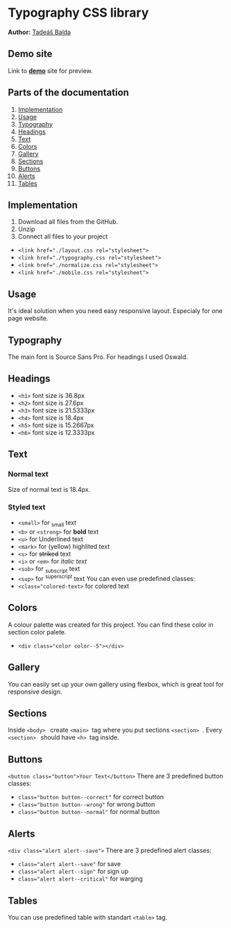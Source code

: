 # Typography CSS library
**Author:** [Tadeáš Balda](https://github.com/tadeasbalda)
## Demo site
Link to **[demo](https://pslib-cz.github.io/2022l4web-css-typographic-library-tadeasbalda/)** site for preview.
## Parts of the documentation
1. [Implementation](https://github.com/pslib-cz/2022l4web-css-typographic-library-tadeasbalda#Implementation)
2. [Usage](https://github.com/pslib-cz/2022l4web-css-typographic-library-tadeasbalda#Usage)
3. [Typography](https://github.com/pslib-cz/2022l4web-css-typographic-library-tadeasbalda#Typography)
4. [Headings](https://github.com/pslib-cz/2022l4web-css-typographic-library-tadeasbalda#Headings)
5. [Text](https://github.com/pslib-cz/2022l4web-css-typographic-library-tadeasbalda#Text)
6. [Colors](https://github.com/pslib-cz/2022l4web-css-typographic-library-tadeasbalda#Colors)
7. [Gallery](https://github.com/pslib-cz/2022l4web-css-typographic-library-tadeasbalda#Gallery)
8. [Sections](https://github.com/pslib-cz/2022l4web-css-typographic-library-tadeasbalda#Sections)
9. [Buttons](https://github.com/pslib-cz/2022l4web-css-typographic-library-tadeasbalda#Buttons)
9. [Alerts](https://github.com/pslib-cz/2022l4web-css-typographic-library-tadeasbalda#Alerts)
9. [Tables](https://github.com/pslib-cz/2022l4web-css-typographic-library-tadeasbalda#Tables)

## Implementation
1) Download all files from the GitHub.
2) Unzip 
3) Connect all  files to your project

* ```<link href="./layout.css rel="stylesheet">```
* ```<link href="./typography.css rel="stylesheet">```
* ```<link href="./normalize.css rel="stylesheet">```
* ```<link href="./mobile.css rel="stylesheet">```

## Usage
It's ideal solution when you need easy responsive layout. Especialy for one page website.
## Typography
The main font is Source Sans Pro. For headings I used Oswald.
## Headings
* ```<h1>``` font size is 36.8px
* ```<h2>``` font size is 27.6px
* ```<h3>``` font size is 21.5333px
* ```<h4>``` font size is 18.4px
* ```<h5>``` font size is 15.2667px
* ```<h6>``` font size is 12.3333px
## Text
### Normal text
Size of normal text  is 18.4px.
### Styled text
* ```<small>``` for <sub>small</sub> text
* ```<b>``` or ```<strong>``` for **bold** text 
* ```<u>``` for Underlined text
* ```<mark>``` for (yellow) highlited text
* ```<s>``` for ~~striked~~ text
* ```<i>``` or ```<em>``` for *italic text*
* ```<sub>``` for <sub>subscript</sub> text
* ```<sup>``` for <sup>superscript</sup> text
You can even use predefined classes:
* ```<class="colored-text>``` for colored text
## Colors
A colour palette was created for this project. You can find these color in section color palete. 
* ```<div class="color color--5"></div>```

## Gallery
You can easily set up your own gallery using flexbox, which is great tool for responsive design.
## Sections
Inside 
 ```<body> ```
 create  ```<main> ```tag where you put sections  ```<section> ```. Every ```<section> ``` should have ```<h> ```tag inside. 
## Buttons
```<button class="button">Your Text</button>```
There are 3 predefined button classes:
* ```class="button button--correct"``` for correct button
* ```class="button button--wrong"``` for wrong button
* ```class="button button--normal"``` for normal button
## Alerts
```<div class="alert alert--save">```
There are 3 predefined alert classes:
* ```class="alert alert--save"``` for save
* ```class="alert alert--sign"``` for sign up
* ```class="alert alert--critical"``` for warging
## Tables

You can use predefined table with standart ```<table>``` tag.
